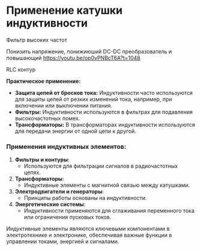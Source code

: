 # Применение катушки индуктивности

Фильтр высоких частот

Понизить напряжение, понижиюший DC-DC преобразователь и повышающий https://youtu.be/op0vPNBcT6A?t=1048

RLC контур

**Практическое применение:**
* **Защита цепей от бросков тока:** Индуктивности часто используются для защиты цепей от резких изменений тока, например, при включении или выключении питания.
* **Фильтры:** Индуктивности используются в фильтрах для подавления высокочастотных помех.
* **Трансформаторы:** В трансформаторах индуктивности используются для передачи энергии от одной цепи к другой.



### Применения индуктивных элементов:
1. **Фильтры и контуры**:
   - Используются для фильтрации сигналов в радиочастотных цепях.
2. **Трансформаторы**:
   - Индуктивные элементы с магнитной связью между катушками.
3. **Электродвигатели и генераторы**:
   - Принципы работы основаны на индуктивности.
4. **Энергетические системы**:
   - Индуктивности применяются для сглаживания переменного тока или ограничения пусковых токов.

Индуктивные элементы являются ключевыми компонентами в электротехнике и электронике, обеспечивая важные функции в управлении токами, энергией и сигналами.